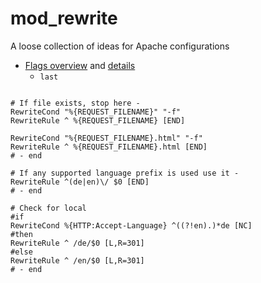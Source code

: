 # mod_rewrite

A loose collection of ideas for Apache configurations

- [Flags overview](http://httpd.apache.org/docs/current/mod/mod_rewrite.html#rewriteflags) and [details](http://httpd.apache.org/docs/current/rewrite/flags.html)
  - `last`

```

# If file exists, stop here -
RewriteCond "%{REQUEST_FILENAME}" "-f"
RewriteRule ^ %{REQUEST_FILENAME} [END]

RewriteCond "%{REQUEST_FILENAME}.html" "-f"
RewriteRule ^ %{REQUEST_FILENAME}.html [END]
# - end

# If any supported language prefix is used use it -
RewriteRule ^(de|en)\/ $0 [END]
# - end

# Check for local
#if
RewriteCond %{HTTP:Accept-Language} ^((?!en).)*de [NC]
#then
RewriteRule ^ /de/$0 [L,R=301]
#else
RewriteRule ^ /en/$0 [L,R=301]
# - end

```
